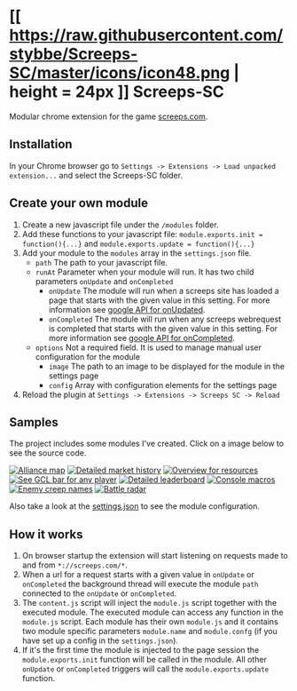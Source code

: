 # [[ https://raw.githubusercontent.com/stybbe/Screeps-SC/master/icons/icon48.png | height = 24px ]] Screeps-SC 
Modular chrome extension for the game [screeps.com](https://screeps.com/).

## Installation
In your Chrome browser go to `Settings -> Extensions -> Load unpacked extension...` and select the Screeps-SC folder.

## Create your own module
1. Create a new javascript file under the `/modules` folder.
2. Add these functions to your javascript file: `module.exports.init = function(){...}` and `module.exports.update = function(){...}`
3. Add your module to the `modules` array in the `settings.json` file. 
   * `path` The path to your javascript file.
   * `runAt` Parameter when your module will run. It has two child parameters `onUpdate` and `onCompleted`
      * `onUpdate` The module will run when a screeps site has loaded a page that starts with the given value in this setting. For more information see [google API for onUpdated](https://developer.chrome.com/extensions/tabs#event-onUpdated).
      * `onCompleted` The module will run when any screeps webrequest is completed that starts with the given value in this setting. For more information see [google API for onCompleted](https://developer.chrome.com/extensions/webRequest#event-onCompleted).
   * `options` Not a required field. It is used to manage manual user configuration for the module
      * `image` The path to an image to be displayed for the module in the settings page
      * `config` Array with configuration elements for the settings page
4. Reload the plugin at `Settings -> Extensions -> Screeps SC -> Reload`

## Samples
The project includes some modules I've created. Click on a image below to see the source code.

[![Alliance map](https://raw.githubusercontent.com/stybbe/Screeps-SC/master/options/images/map.alliance.png "Alliance map")](https://github.com/stybbe/Screeps-SC/blob/master/modules/map.alliance.js)
[![Detailed market history](https://raw.githubusercontent.com/stybbe/Screeps-SC/master/options/images/market.history.png "Detailed market history")](https://github.com/stybbe/Screeps-SC/blob/master/modules/market.history.js)
[![Overview for resources](https://raw.githubusercontent.com/stybbe/Screeps-SC/master/options/images/market.my.resources.png "Overview for resources")](https://github.com/stybbe/Screeps-SC/blob/master/modules/market.my.resources.js)
[![See GCL bar for any player](https://raw.githubusercontent.com/stybbe/Screeps-SC/master/options/images/profile.gcl.png "See GCL bar for any player")](https://github.com/stybbe/Screeps-SC/blob/master/modules/profile.gcl.js)
[![Detailed leaderboard](https://raw.githubusercontent.com/stybbe/Screeps-SC/master/options/images/rank.leaderboard.png "Detailed leaderboard")](https://github.com/stybbe/Screeps-SC/blob/master/modules/rank.leaderboard.js)
[![Console macros](https://raw.githubusercontent.com/stybbe/Screeps-SC/master/options/images/room.console.icons.png "Console macros")](https://github.com/stybbe/Screeps-SC/blob/master/modules/room.console.icons.js)
[![Enemy creep names](https://raw.githubusercontent.com/stybbe/Screeps-SC/master/options/images/room.creep.names.png "Enemy creep names")](https://github.com/stybbe/Screeps-SC/blob/master/modules/room.creep.names.js)
[![Battle radar](https://raw.githubusercontent.com/stybbe/Screeps-SC/master/options/images/world.battle.radar.png "Battle radar")](https://github.com/stybbe/Screeps-SC/blob/master/modules/world.battle.radar.js)

Also take a look at the [settings.json](https://github.com/stybbe/Screeps-SC/blob/master/settings.json) to see the module configuration.

## How it works
1. On browser startup the extension will start listening on requests made to and from `*://screeps.com/*`.
2. When a url for a request starts with a given value in `onUpdate` or `onCompleted` the background thread will execute the module `path` connected to the `onUpdate` or `onCompleted`. 
3. The `content.js` script will inject the `module.js` script together with the executed module. The executed module can access any function in the `module.js` script. Each module has their own `module.js` and it contains two module specific parameters `module.name` and `module.confg` (if you have set up a config in the `settings.json`).
4. If it's the first time the module is injected to the page session the `module.exports.init` function will be called in the module. All other `onUpdate` or `onCompleted` triggers will call the `module.exports.update` function.